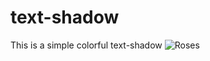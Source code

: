 # text-shadow
This is a simple colorful text-shadow
![Roses](https://user-images.githubusercontent.com/96956110/150693970-89acd754-2ffc-4950-8d8f-57ad398c41e8.png)
